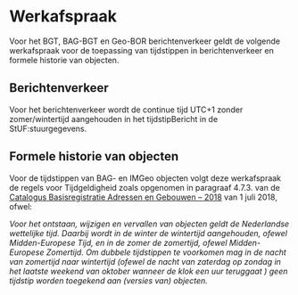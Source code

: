 Werkafspraak
============

Voor het BGT, BAG-BGT en Geo-BOR berichtenverkeer geldt de volgende werkafspraak
voor de toepassing van tijdstippen in berichtenverkeer en formele historie van
objecten.

## Berichtenverkeer

Voor het berichtenverkeer wordt de continue tijd UTC+1 zonder zomer/wintertijd
aangehouden in het tijdstipBericht in de StUF:stuurgegevens.

## Formele historie van objecten

Voor de tijdstippen van BAG- en IMGeo objecten volgt deze werkafspraak de regels
voor Tijdgeldigheid zoals opgenomen in paragraaf 4.7.3. van de [Catalogus
Basisregistratie Adressen en Gebouwen – 2018](https://www.geobasisregistraties.nl/documenten/publicatie/2018/03/12/catalogus-2018)
van 1 juli 2018, ofwel:

*Voor het ontstaan, wijzigen en vervallen van objecten geldt de
Nederlandse wettelijke tijd. Daarbij wordt in de winter de wintertijd
aangehouden, ofewel Midden-Europese Tijd, en in de zomer de zomertijd, ofewel
Midden-Europese Zomertijd. Om dubbele tijdstippen te voorkomen mag in de nacht
van zomertijd naar wintertijd (ofewel de nacht van zaterdag op zondag in het
laatste weekend van oktober wanneer de klok een uur teruggaat ) geen tijdstip
worden toegekend aan (versies van) objecten.*
